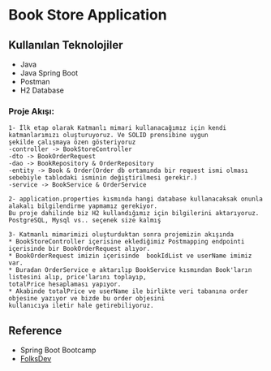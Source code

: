
# Book Store Application 

 ## Kullanılan Teknolojiler

* Java
* Java Spring Boot
* Postman
* H2 Database

### Proje Akışı: <br>
    
    1- İlk etap olarak Katmanlı mimari kullanacağımız için kendi katmanlarımızı oluşturuyoruz. Ve SOLID prensibine uygun 
    şekilde çalışmaya özen gösteriyoruz
    -controller -> BookStoreController
    -dto -> BookOrderRequest
    -dao -> BookRepository & OrderRepository
    -entity -> Book & Order(Order db ortamında bir request ismi olması sebebiyle tablodaki isminin değiştirilmesi gerekir.)
    -service -> BookService & OrderService

    2- application.properties kısmında hangi database kullanacaksak onunla alakalı bilgilendirme yapmamız gerekiyor.
    Bu proje dahilinde biz H2 kullandığımız için bilgilerini aktarıyoruz. PostgreSQL, Mysql vs.. seçenek size kalmış

    3- Katmanlı mimarimizi oluşturduktan sonra projemizin akışında 
    * BookStoreController içerisine eklediğimiz Postmapping endpointi içerisinde bir BookOrderRequest alıyor.
    * BookOrderRequest imizin içerisinde  bookIdList ve userName imimiz var. 
    * Buradan OrderService e aktarılıp BookService kısmından Book'ların listesini alıp, price'larını toplayıp, 
    totalPrice hesaplaması yapıyor.
    * Akabinde totalPrice ve userName ile birlikte veri tabanına order objesine yazıyor ve bizde bu order objesini 
    kullanıcıya iletir hale getirebiliyoruz. 

    


## Reference

* Spring Boot Bootcamp
* [FolksDev](https://www.youtube.com/watch?v=i_z4h6dRLb4&t=167s)
